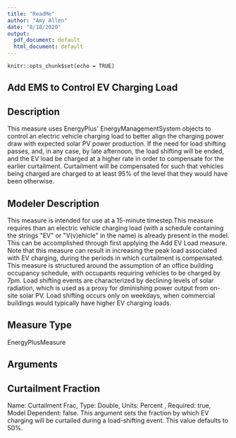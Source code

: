 ```yaml
---
title: "ReadMe"
author: "Amy Allen"
date: "8/18/2020"
output:
  pdf_document: default
  html_document: default
---
```


```{r setup, include=FALSE}
knitr::opts_chunk$set(echo = TRUE)
```


## Add EMS to Control EV Charging Load 
## Description
This measure uses EnergyPlus' EnergyManagementSystem objects to control an electric vehicle charging load to better align the charging power draw with expected solar PV power production. If the need for load shifting passes, and, in any case, by late afternoon, the load shifting will be ended, and the EV load be charged at a higher rate in order to compensate for the earlier curtailment. Curtailment will be compensated for such that vehicles being charged are charged to at least 95% of the level that they would have been otherwise. 

## Modeler Description 
This measure is intended for use at a 15-minute timestep.This measure requires than an electric vehicle charging load (with a schedule containing the strings "EV" or "V(v)ehicle" in the name) is already present in the model. This can be accomplished through first applying the Add EV Load measure. Note that this measure can result in increasing the peak load associated with EV charging, during the periods in which curtailment is compensated. This measure is structured around the assumption of an office building occupancy schedule, with occupants requiring vehicles to be charged by 7pm. Load shifting events are characterized by declining levels of solar radiation, which is used as a proxy for diminishing power output from on-site solar PV. Load shifting occurs only on weekdays, when commercial buildings would typically have higher EV charging loads. 

## Measure Type
EnergyPlusMeasure

## Arguments
## Curtailment Fraction
Name: Curtailment Frac, Type: Double, Units: Percent , Required: true, Model Dependent: false. This argument sets the fraction by which EV charging will be curtailed during a load-shifting event. This value defaults to 50%. 


